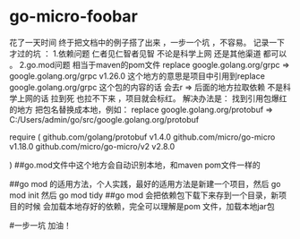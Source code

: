 # go-micro-foobar
花了一天时间 终于把文档中的例子搭了出来 ，一步一个坑 ，不容易。
记录一下才过的坑 ：
1.依赖问题
仁者见仁智者见智 不论是科学上网 还是其他渠道 都可以 。
2.go.mod问题 相当于maven的pom文件
replace google.golang.org/grpc => google.golang.org/grpc v1.26.0
这个地方的意思是项目中引用到replace google.golang.org/grpc  这个包的内容的话 会去r => 后面的地方拉取依赖
不是科学上网的话 拉到死 也拉不下来 ，项目就会标红。
解决办法是：
找到引用包爆红的地方 把包名替换成本地，例如：
replace google.golang.org/protobuf => C:/Users/admin/go/src/google.golang.org/protobuf


require (
	github.com/golang/protobuf v1.4.0
	github.com/micro/go-micro v1.18.0
	github.com/micro/go-micro/v2 v2.8.0

)
##go.mod文件中这个地方会自动识别本地，和maven pom文件一样的

##go mod 的适用方法，个人实践，最好的适用方法是新建一个项目，然后 go mod init  然后 go mod tidy 
##go mod 会把依赖包下载下来存到一个目录，新项目的时候 会加载本地存好的依赖，完全可以理解是pom 文件，加载本地jar包


#一步一坑 加油！
